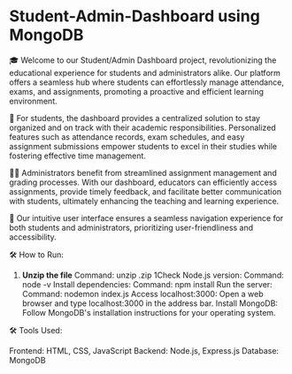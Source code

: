 # Student-Admin-Dashboard using MongoDB
🎓 Welcome to our Student/Admin Dashboard project, revolutionizing the educational experience for students and administrators alike. Our platform offers a seamless hub where students can effortlessly manage attendance, exams, and assignments, promoting a proactive and efficient learning environment.

🚀 For students, the dashboard provides a centralized solution to stay organized and on track with their academic responsibilities. Personalized features such as attendance records, exam schedules, and easy assignment submissions empower students to excel in their studies while fostering effective time management.

👩‍🏫 Administrators benefit from streamlined assignment management and grading processes. With our dashboard, educators can efficiently access assignments, provide timely feedback, and facilitate better communication with students, ultimately enhancing the teaching and learning experience.

🌟 Our intuitive user interface ensures a seamless navigation experience for both students and administrators, prioritizing user-friendliness and accessibility.

🛠️ How to Run:

1. **Unzip the file** Command: unzip <filename>.zip
1Check Node.js version:
Command: node -v
Install dependencies:
Command: npm install
Run the server:
Command: nodemon index.js
Access localhost:3000:
Open a web browser and type localhost:3000 in the address bar.
Install MongoDB:
Follow MongoDB's installation instructions for your operating system.

🛠️ Tools Used:

Frontend: HTML, CSS, JavaScript
Backend: Node.js, Express.js
Database: MongoDB
